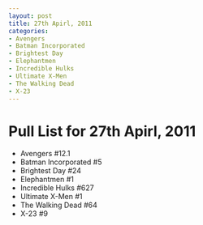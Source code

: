 ```yaml
---
layout: post
title: 27th Apirl, 2011
categories:
- Avengers
- Batman Incorporated
- Brightest Day
- Elephantmen
- Incredible Hulks
- Ultimate X-Men
- The Walking Dead
- X-23
---
```


# Pull List for 27th Apirl, 2011

* Avengers #12.1
* Batman Incorporated #5
* Brightest Day #24
* Elephantmen #1
* Incredible Hulks #627
* Ultimate X-Men #1
* The Walking Dead #64
* X-23 #9